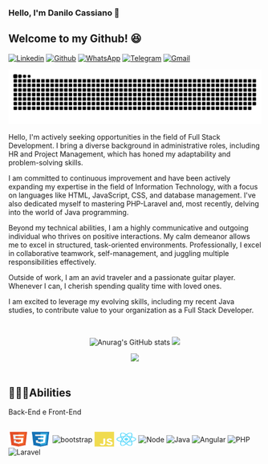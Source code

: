 ### Hello, I'm Danilo Cassiano 👋
## Welcome to my Github! 😆

[![Linkedin](https://img.shields.io/badge/LinkedIn-0077B5?style=for-the-badge&logo=linkedin&logoColor=white)](www.linkedin.com/in/danilo-cassiano)
[![Github](https://img.shields.io/badge/GitHub-100000?style=for-the-badge&logo=github&logoColor=white)](https://github.com/danilocassiano)
[![WhatsApp](https://img.shields.io/badge/WhatsApp-25D366?style=for-the-badge&logo=whatsapp&logoColor=white)](https://wa.me/5581999204331)
[![Telegram](https://img.shields.io/badge/Telegram-2CA5E0?style=for-the-badge&logo=telegram&logoCo)](http://t.me/DaniloCassiano)
[![Gmail](https://img.shields.io/badge/Gmail-D14836?style=for-the-badge&logo=gmail&logoColor=white)](https://criarmeulink.com.br/u/1695243419)
</br>

<picture>
  <source
    media="(prefers-color-scheme: dark)"
    srcset="https://raw.githubusercontent.com/platane/snk/output/github-contribution-grid-snake-dark.svg"
  />
  <source
    media="(prefers-color-scheme: light)"
    srcset="https://raw.githubusercontent.com/platane/snk/output/github-contribution-grid-snake.svg"
  />
  <img
    alt="github contribution grid snake animation"
    src="https://raw.githubusercontent.com/platane/snk/output/github-contribution-grid-snake.svg"
  />
</picture>

</br>

<p align="left"> 
Hello, I'm actively seeking opportunities in the field of Full Stack Development. I bring a diverse background in administrative roles, including HR and Project Management, which has honed my adaptability and problem-solving skills.

I am committed to continuous improvement and have been actively expanding my expertise in the field of Information Technology, with a focus on languages like HTML, JavaScript, CSS, and database management. I've also dedicated myself to mastering PHP-Laravel and, most recently, delving into the world of Java programming.

Beyond my technical abilities, I am a highly communicative and outgoing individual who thrives on positive interactions. My calm demeanor allows me to excel in structured, task-oriented environments. Professionally, I excel in collaborative teamwork, self-management, and juggling multiple responsibilities effectively.

Outside of work, I am an avid traveler and a passionate guitar player. Whenever I can, I cherish spending quality time with loved ones.

I am excited to leverage my evolving skills, including my recent Java studies, to contribute value to your organization as a Full Stack Developer.
</p>

</br>

<div align="center">

![Anurag's GitHub stats](https://github-readme-stats.vercel.app/api?username=danilocassiano&show_icons=true&theme=dracula)
<img height="180em" src="https://github-readme-stats.vercel.app/api/top-langs/?username=danilocassiano&layout=compact&langs_count=16&theme=dracula" />
</div1>
<br>
  
<div align="center">
  <img src="https://github-readme-streak-stats.herokuapp.com?user=danilocassiano&theme=radical&date_format=M%20j%5B%2C%20Y%5D"/>
</div>
</div></br>

<h2>👩🏽‍🏫Abilities</h2>

   Back-End e Front-End

<div style="display: inline_block"></br>
<img align="center" alt="HTML" height="30" width="40" src="https://raw.githubusercontent.com/devicons/devicon/master/icons/html5/html5-original.svg">
<img align="center" alt="CSS" height="30" width="40" src="https://raw.githubusercontent.com/devicons/devicon/master/icons/css3/css3-original.svg">
<img align="center" alt="bootstrap" height="30" width="40" src="https://cdn.jsdelivr.net/gh/devicons/devicon/icons/bootstrap/bootstrap-original.svg" />  
<img align="center" alt="Js" height="30" width="40" src="https://raw.githubusercontent.com/devicons/devicon/master/icons/javascript/javascript-plain.svg">
<img align="center" alt="React" height="30" width="40" src="https://raw.githubusercontent.com/devicons/devicon/master/icons/react/react-original.svg">
<img align="center" alt="Node" height="30" width="40" src="https://cdn.jsdelivr.net/gh/devicons/devicon/icons/nodejs/nodejs-original.svg">
<img align="center" alt="Java" height="30" width="40" src="https://cdn.jsdelivr.net/gh/devicons/devicon/icons/java/java-original.svg" />
<img align="center" alt="Angular" height="30" width="40" src="https://cdn.jsdelivr.net/gh/devicons/devicon/icons/angularjs/angularjs-original.svg" />
<img align="center" alt="PHP" height="30" width="40" src="https://cdn.jsdelivr.net/gh/devicons/devicon/icons/php/php-original.svg" />
<img align="center" alt="Laravel" height="30" width="40" src="https://cdn.jsdelivr.net/gh/devicons/devicon/icons/laravel/laravel-plain.svg" />
</div>

</br>
